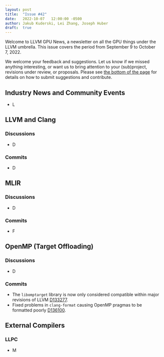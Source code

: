 ```yaml
---
layout: post
title:  "Issue #42"
date:   2022-10-07   12:00:00 -0500
author: Jakub Kuderski, Lei Zhang, Joseph Huber
draft:  true
---
```


Welcome to LLVM GPU News, a newsletter on all the GPU things under the LLVM umbrella.
This issue covers the period from September 9 to October 7, 2022.

We welcome your feedback and suggestions. Let us know if we missed anything interesting, or want us to bring attention to your (sub)project, revisions under review, or proposals. Please see [the bottom of the page](https://llvm-gpu-news.github.io/about/) for details on how to submit suggestions and contribute.


## Industry News and Community Events

*  L

##  LLVM and Clang

### Discussions
* D

### Commits

* D


## MLIR

### Discussions

* D

### Commits

* F


## OpenMP (Target Offloading)

### Discussions

* D

### Commits

* The `libomptarget` library is now only considered compatible within major revisions of LLVM [D133277](https://reviews.llvm.org/D133277).
* Fixed problems in `clang-format` causing OpenMP pragmas to be formatted poorly [D136100](https://reviews.llvm.org/D136100).

## External Compilers

### LLPC

* M
